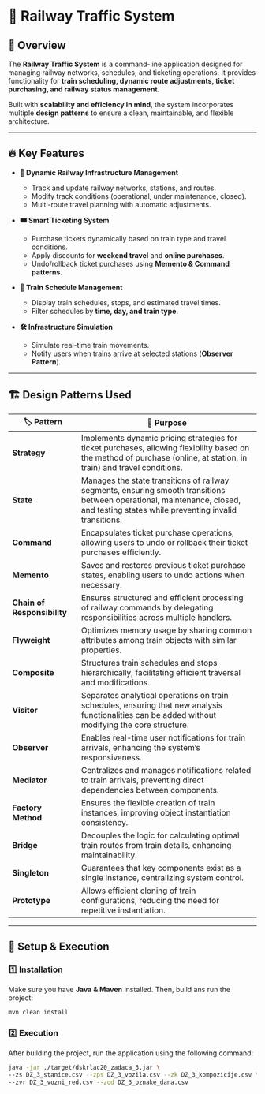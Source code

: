 # 🚉 Railway Traffic System

## 📌 Overview
The **Railway Traffic System** is a command-line application designed for managing railway networks, schedules, and ticketing operations. It provides functionality for **train scheduling, dynamic route adjustments, ticket purchasing, and railway status management**. 

Built with **scalability and efficiency in mind**, the system incorporates multiple **design patterns** to ensure a clean, maintainable, and flexible architecture.

---

## 🔥 Key Features
- **📌 Dynamic Railway Infrastructure Management**  
  - Track and update railway networks, stations, and routes.
  - Modify track conditions (operational, under maintenance, closed).
  - Multi-route travel planning with automatic adjustments.

- **🎟️ Smart Ticketing System**  
  - Purchase tickets dynamically based on train type and travel conditions.
  - Apply discounts for **weekend travel** and **online purchases**.
  - Undo/rollback ticket purchases using **Memento & Command patterns**.

- **🚂 Train Schedule Management**  
  - Display train schedules, stops, and estimated travel times.
  - Filter schedules by **time, day, and train type**.

- **🛠️ Infrastructure Simulation**  
  - Simulate real-time train movements.
  - Notify users when trains arrive at selected stations (**Observer Pattern**).

---

## 🏗️ Design Patterns Used

| 🏷️ Pattern | 🎯 Purpose |
|------------|-----------|
| **Strategy** | Implements dynamic pricing strategies for ticket purchases, allowing flexibility based on the method of purchase (online, at station, in train) and travel conditions. |
| **State** | Manages the state transitions of railway segments, ensuring smooth transitions between operational, maintenance, closed, and testing states while preventing invalid transitions. |
| **Command** | Encapsulates ticket purchase operations, allowing users to undo or rollback their ticket purchases efficiently. |
| **Memento** | Saves and restores previous ticket purchase states, enabling users to undo actions when necessary. |
| **Chain of Responsibility** | Ensures structured and efficient processing of railway commands by delegating responsibilities across multiple handlers. |
| **Flyweight** | Optimizes memory usage by sharing common attributes among train objects with similar properties. |
| **Composite** | Structures train schedules and stops hierarchically, facilitating efficient traversal and modifications. |
| **Visitor** | Separates analytical operations on train schedules, ensuring that new analysis functionalities can be added without modifying the core structure. |
| **Observer** | Enables real-time user notifications for train arrivals, enhancing the system’s responsiveness. |
| **Mediator** | Centralizes and manages notifications related to train arrivals, preventing direct dependencies between components. |
| **Factory Method** | Ensures the flexible creation of train instances, improving object instantiation consistency. |
| **Bridge** | Decouples the logic for calculating optimal train routes from train details, enhancing maintainability. |
| **Singleton** | Guarantees that key components exist as a single instance, centralizing system control. |
| **Prototype** | Allows efficient cloning of train configurations, reducing the need for repetitive instantiation. |

---

## 📂 Setup & Execution
### 1️⃣ **Installation**
Make sure you have **Java & Maven** installed. Then, build ans run the project:

```bash
mvn clean install
```

### 2️⃣ **Execution**
After building the project, run the application using the following command:

```bash
java -jar ./target/dskrlac20_zadaca_3.jar \
--zs DZ_3_stanice.csv --zps DZ_3_vozila.csv --zk DZ_3_kompozicije.csv \
--zvr DZ_3_vozni_red.csv --zod DZ_3_oznake_dana.csv
